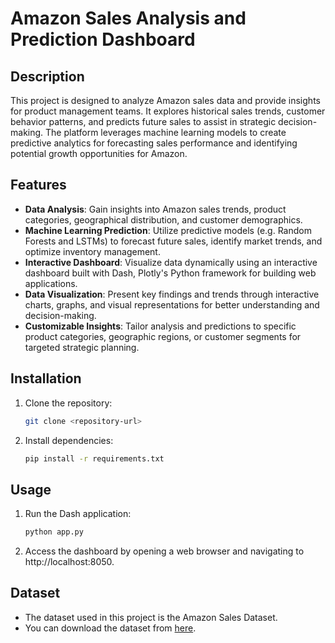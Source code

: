 # Amazon Sales Analysis and Prediction Dashboard

## Description
This project is designed to analyze Amazon sales data and provide insights for product management teams. It explores historical sales trends, customer behavior patterns, and predicts future sales to assist in strategic decision-making. The platform leverages machine learning models to create predictive analytics for forecasting sales performance and identifying potential growth opportunities for Amazon. 

## Features
- **Data Analysis**: Gain insights into Amazon sales trends, product categories, geographical distribution, and customer demographics.
- **Machine Learning Prediction**: Utilize predictive models (e.g. Random Forests and LSTMs) to forecast future sales, identify market trends, and optimize inventory management.
- **Interactive Dashboard**: Visualize data dynamically using an interactive dashboard built with Dash, Plotly's Python framework for building web applications.
- **Data Visualization**: Present key findings and trends through interactive charts, graphs, and visual representations for better understanding and decision-making.
- **Customizable Insights**: Tailor analysis and predictions to specific product categories, geographic regions, or customer segments for targeted strategic planning.


## Installation
1. Clone the repository:
    ```bash
    git clone <repository-url>
    ```
2. Install dependencies:
    ```bash
    pip install -r requirements.txt
    ```

## Usage
1. Run the Dash application:
    ```bash
    python app.py
    ```
2. Access the dashboard by opening a web browser and navigating to http://localhost:8050.

## Dataset
- The dataset used in this project is the Amazon Sales Dataset.
- You can download the dataset from [here]([link-to-dataset](https://www.kaggle.com/datasets/anandshaw2001/amazon-sales-dataset?select=Amazon+2_Raw.xlsx)https://www.kaggle.com/datasets/anandshaw2001/amazon-sales-dataset?select=Amazon+2_Raw.xlsx).

